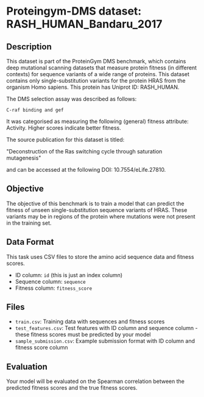 
# Proteingym-DMS dataset: RASH_HUMAN_Bandaru_2017

## Description

This dataset is part of the ProteinGym DMS benchmark, which contains deep mutational scanning datasets that measure
protein fitness (in different contexts) for sequence variants of a wide range of proteins. This dataset contains
only single-substitution variants for the protein HRAS from the organism Homo sapiens. This protein has Uniprot ID: RASH_HUMAN. 

The DMS selection assay was described as follows: 

    C-raf binding and gef

It was categorised as measuring the following (general) fitness attribute: Activity. Higher scores indicate better fitness.

The source publication for this dataset is titled: 

"Deconstruction of the Ras switching cycle through saturation mutagenesis"

and can be accessed at the following DOI: 10.7554/eLife.27810.

## Objective

The objective of this benchmark is to train a model that can predict the fitness of unseen single-substitution sequence variants of HRAS.
These variants may be in regions of the protein where mutations were not present in the training set.

## Data Format

This task uses CSV files to store the amino acid sequence data and fitness scores.
- ID column: `id` (this is just an index column)
- Sequence column: `sequence`
- Fitness column: `fitness_score`

## Files

- `train.csv`: Training data with sequences and fitness scores
- `test_features.csv`: Test features with ID column and sequence column - these fitness scores must be predicted by your model
- `sample_submission.csv`: Example submission format with ID column and fitness score column

## Evaluation

Your model will be evaluated on the Spearman correlation between the predicted fitness scores and the true fitness scores.
